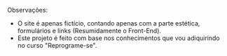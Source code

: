 Observações:

- O site é apenas fictício, contando apenas com a parte estética, formulários e links (Resumidamente o Front-End).
- Este projeto é feito com base nos conhecimentos que vou adiquirindo no curso "Reprograme-se".
